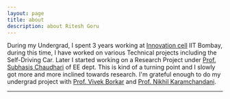 ```yaml
---
layout: page
title: about
description: about Ritesh Goru
---
```


During my Undergrad, I spent 3 years working at [Innovation cell](http://www.umiciitb.com/) IIT Bombay, during this time, I have worked on various Technical projects including the Self-Driving Car. Later I started working on a Research Project under [Prof. Subhasis Chaudhari](https://en.wikipedia.org/wiki/Subhasis_Chaudhuri) of EE dept. This is kind of a turning point and I slowly got more and more inclined towards research. I'm grateful enough to do my undergrad project with [Prof. Vivek Borkar](https://en.wikipedia.org/wiki/Vivek_Borkar) and [Prof. Nikhil Karamchandani](https://sites.google.com/site/nikhilkaram/).

---

